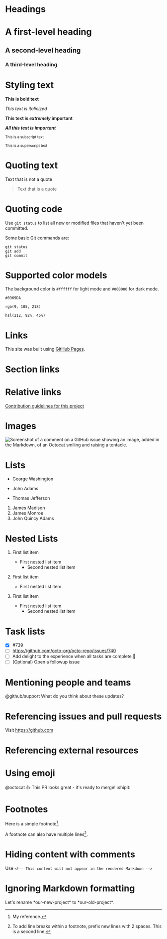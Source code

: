 # Headings
# A first-level heading
## A second-level heading
### A third-level heading

# Styling text
**This is bold text**

*This text is italicized*

**This text is _extremely_ important**

***All this text is important***

<sub>This is a subscript text</sub>

<sup>This is a superscript text</sup>

# Quoting text
Text that is not a quote
> Text that is a quote

# Quoting code
Use `git status` to list all new or modified files that haven't yet been committed.

Some basic Git commands are:
```
git status
git add
git commit
```

# Supported color models
The background color is `#ffffff` for light mode and `#000000` for dark mode.

`#0969DA`

`rgb(9, 105, 218)`

`hsl(212, 92%, 45%)`

# Links
This site was built using [GitHub Pages](https://pages.github.com/).

# Section links

# Relative links
[Contribution guidelines for this project](ShortQuestions/README.md)

# Images
![Screenshot of a comment on a GitHub issue showing an image, added in the Markdown, of an Octocat smiling and raising a tentacle.](https://myoctocat.com/assets/images/base-octocat.svg)

# Lists
- George Washington
* John Adams
+ Thomas Jefferson

1. James Madison
2. James Monroe
3. John Quincy Adams

# Nested Lists
1. First list item
   - First nested list item
     - Second nested list item

1.   First list item
     - First nested list item

1.   First list item
     - First nested list item
       - Second nested list item

# Task lists
- [x] #739
- [ ] https://github.com/octo-org/octo-repo/issues/740
- [ ] Add delight to the experience when all tasks are complete :tada:
- [ ] \(Optional) Open a followup issue

# Mentioning people and teams
@github/support What do you think about these updates?

# Referencing issues and pull requests
Visit https://github.com

# Referencing external resources

# Using emoji
@octocat :+1: This PR looks great - it's ready to merge! :shipit:

# Footnotes
Here is a simple footnote[^1].

A footnote can also have multiple lines[^2].

[^1]: My reference.
[^2]: To add line breaks within a footnote, prefix new lines with 2 spaces.
  This is a second line.

# Hiding content with comments
Use `<!-- This content will not appear in the rendered Markdown -->`

# Ignoring Markdown formatting
Let's rename \*our-new-project\* to \*our-old-project\*.


